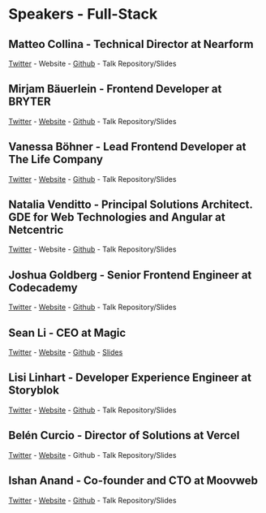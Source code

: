 # Speakers - Full-Stack

## Matteo Collina - Technical Director at Nearform
[Twitter](https://twitter.com/matteocollina) - Website - [Github](https://github.com/mcollina) - Talk Repository/Slides

## Mirjam Bäuerlein - Frontend Developer at BRYTER
[Twitter](https://twitter.com/mirjam_diala) - [Website](https://programmiri.rocks/) - [Github](https://github.com/programmiri/) - Talk Repository/Slides

## Vanessa Böhner - Lead Frontend Developer at The Life Company
[Twitter](https://twitter.com/vannsl) - [Website](https://vannsl.io/) - [Github](https://github.com/vannsl/) - Talk Repository/Slides

## Natalia Venditto - Principal Solutions Architect. GDE for Web Technologies and Angular at Netcentric
[Twitter](https://twitter.com/AnfibiaCreativa) - Website - [Github](https://github.com/anfibiacreativa) - Talk Repository/Slides

## Joshua Goldberg - Senior Frontend Engineer at Codecademy
[Twitter](https://twitter.com/JoshuaKGoldberg) - [Website](https://www.joshuakgoldberg.com/) - [Github](https://github.com/joshuakgoldberg) - Talk Repository/Slides

## Sean Li - CEO at Magic
[Twitter](https://twitter.com/_seanli) - [Website](https://magic.link/) - [Github](https://github.com/seanli) - [Slides](https://docs.google.com/presentation/d/1f213h0_6Uvte2dIEnx1RPmQKMwxIEKLf-JY_1g38lQ4/edit#slide=id.p)

## Lisi Linhart - Developer Experience Engineer at Storyblok
[Twitter](https://twitter.com/lisi_linhart) - [Website](https://t.co/Qmt3oYUq0T?amp=1) - [Github](https://github.com/lisilinhart) - Talk Repository/Slides

## Belén Curcio - Director of Solutions at Vercel
[Twitter](https://twitter.com/okbel) - [Website](https://curcio.be/) - Github - Talk Repository/Slides

## Ishan Anand - Co-founder and CTO at Moovweb
[Twitter](https://twitter.com/ianand) - [Website](https://www.ishananand.com/) - [Github](https://github.com/ianand) - Talk Repository/Slides
